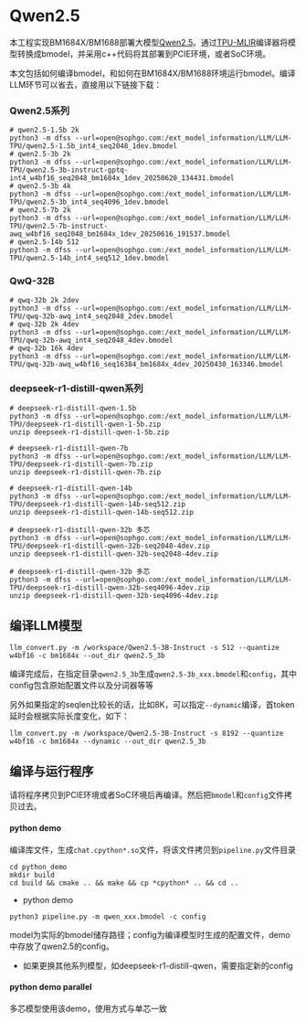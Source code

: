 # Qwen2.5

本工程实现BM1684X/BM1688部署大模型[Qwen2.5](https://huggingface.co/Qwen/Qwen2.5-3B-Instruct)。通过[TPU-MLIR](https://github.com/sophgo/tpu-mlir)编译器将模型转换成bmodel，并采用c++代码将其部署到PCIE环境，或者SoC环境。


本文包括如何编译bmodel，和如何在BM1684X/BM1688环境运行bmodel。编译LLM环节可以省去，直接用以下链接下载：

### Qwen2.5系列

``` shell
# qwen2.5-1.5b 2k
python3 -m dfss --url=open@sophgo.com:/ext_model_information/LLM/LLM-TPU/qwen2.5-1.5b_int4_seq2048_1dev.bmodel
# qwen2.5-3b 2k
python3 -m dfss --url=open@sophgo.com:/ext_model_information/LLM/LLM-TPU/qwen2.5-3b-instruct-gptq-int4_w4bf16_seq2048_bm1684x_1dev_20250620_134431.bmodel
# qwen2.5-3b 4k
python3 -m dfss --url=open@sophgo.com:/ext_model_information/LLM/LLM-TPU/qwen2.5-3b_int4_seq4096_1dev.bmodel
# qwen2.5-7b 2k
python3 -m dfss --url=open@sophgo.com:/ext_model_information/LLM/LLM-TPU/qwen2.5-7b-instruct-awq_w4bf16_seq2048_bm1684x_1dev_20250616_191537.bmodel
# qwen2.5-14b 512
python3 -m dfss --url=open@sophgo.com:/ext_model_information/LLM/LLM-TPU/qwen2.5-14b_int4_seq512_1dev.bmodel
```

### QwQ-32B

``` shell
# qwq-32b 2k 2dev
python3 -m dfss --url=open@sophgo.com:/ext_model_information/LLM/LLM-TPU/qwq-32b-awq_int4_seq2048_2dev.bmodel
# qwq-32b 2k 4dev
python3 -m dfss --url=open@sophgo.com:/ext_model_information/LLM/LLM-TPU/qwq-32b-awq_int4_seq2048_4dev.bmodel
# qwq-32b 16k 4dev
python3 -m dfss --url=open@sophgo.com:/ext_model_information/LLM/LLM-TPU/qwq-32b-awq_w4bf16_seq16384_bm1684x_4dev_20250430_163346.bmodel
```

### deepseek-r1-distill-qwen系列

``` shell
# deepseek-r1-distill-qwen-1.5b
python3 -m dfss --url=open@sophgo.com:/ext_model_information/LLM/LLM-TPU/deepseek-r1-distill-qwen-1-5b.zip
unzip deepseek-r1-distill-qwen-1-5b.zip

# deepseek-r1-distill-qwen-7b
python3 -m dfss --url=open@sophgo.com:/ext_model_information/LLM/LLM-TPU/deepseek-r1-distill-qwen-7b.zip
unzip deepseek-r1-distill-qwen-7b.zip

# deepseek-r1-distill-qwen-14b
python3 -m dfss --url=open@sophgo.com:/ext_model_information/LLM/LLM-TPU/deepseek-r1-distill-qwen-14b-seq512.zip
unzip deepseek-r1-distill-qwen-14b-seq512.zip

# deepseek-r1-distill-qwen-32b 多芯
python3 -m dfss --url=open@sophgo.com:/ext_model_information/LLM/LLM-TPU/deepseek-r1-distill-qwen-32b-seq2048-4dev.zip
unzip deepseek-r1-distill-qwen-32b-seq2048-4dev.zip

# deepseek-r1-distill-qwen-32b 多芯
python3 -m dfss --url=open@sophgo.com:/ext_model_information/LLM/LLM-TPU/deepseek-r1-distill-qwen-32b-seq4096-4dev.zip
unzip deepseek-r1-distill-qwen-32b-seq4096-4dev.zip

```

## 编译LLM模型

``` shell
llm_convert.py -m /workspace/Qwen2.5-3B-Instruct -s 512 --quantize w4bf16 -c bm1684x --out_dir qwen2.5_3b
```
编译完成后，在指定目录`qwen2.5_3b`生成`qwen2.5-3b_xxx.bmodel`和`config`，其中config包含原始配置文件以及分词器等等

另外如果指定的seqlen比较长的话，比如8K，可以指定`--dynamic`编译，首token延时会根据实际长度变化，如下：
``` shell
llm_convert.py -m /workspace/Qwen2.5-3B-Instruct -s 8192 --quantize w4bf16 -c bm1684x --dynamic --out_dir qwen2.5_3b
```

## 编译与运行程序

请将程序拷贝到PCIE环境或者SoC环境后再编译。然后把`bmodel`和`config`文件拷贝过去。

#### python demo

编译库文件，生成`chat.cpython*.so`文件，将该文件拷贝到`pipeline.py`文件目录

``` shell
cd python_demo
mkdir build 
cd build && cmake .. && make && cp *cpython* .. && cd ..
```

* python demo

``` shell
python3 pipeline.py -m qwen_xxx.bmodel -c config 
```
model为实际的bmodel储存路径；config为编译模型时生成的配置文件，demo中存放了qwen2.5的config。
* 如果更换其他系列模型，如deepseek-r1-distill-qwen，需要指定新的config

#### python demo parallel

多芯模型使用该demo，使用方式与单芯一致